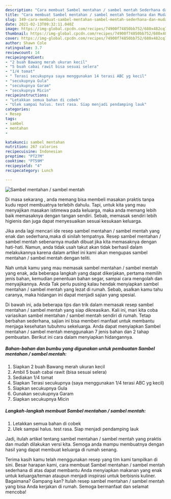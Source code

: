 ```yaml
---
description: "Cara membuat Sambel mentahan / sambel mentah Sederhana dan Mudah Dibuat"
title: "Cara membuat Sambel mentahan / sambel mentah Sederhana dan Mudah Dibuat"
slug: 349-cara-membuat-sambel-mentahan-sambel-mentah-sederhana-dan-mudah-dibuat
date: 2021-02-13T09:32:11.040Z
image: https://img-global.cpcdn.com/recipes/74900f74850bb752/680x482cq70/sambel-mentahan-sambel-mentah-foto-resep-utama.jpg
thumbnail: https://img-global.cpcdn.com/recipes/74900f74850bb752/680x482cq70/sambel-mentahan-sambel-mentah-foto-resep-utama.jpg
cover: https://img-global.cpcdn.com/recipes/74900f74850bb752/680x482cq70/sambel-mentahan-sambel-mentah-foto-resep-utama.jpg
author: Shawn Cole
ratingvalue: 3.7
reviewcount: 14
recipeingredient:
- "2 buah Bawang merah ukuran kecil"
- "5 buah cabai rawit bisa sesuai selera"
- "1/4 tomat"
- " Terasi secukupnya saya menggunakan 14 terasi ABC yg kecil"
- "secukupnya Gula"
- "secukupnya Garam"
- "secukupnya Micin"
recipeinstructions:
- "Letakkan semua bahan di cobek"
- "Ulek sampai halus. test rasa. Siap menjadi pendamping lauk"
categories:
- Resep
tags:
- sambel
- mentahan
- 

katakunci: sambel mentahan  
nutrition: 267 calories
recipecuisine: Indonesian
preptime: "PT27M"
cooktime: "PT59M"
recipeyield: "4"
recipecategory: Lunch

---
```



![Sambel mentahan / sambel mentah](https://img-global.cpcdn.com/recipes/74900f74850bb752/680x482cq70/sambel-mentahan-sambel-mentah-foto-resep-utama.jpg)

Di masa  sekarang , anda memang bisa membeli masakan praktis tanpa kudu repot membuatnya terlebih dahulu. Tapi, untuk kita yang mau menyajikan masakan istimewa pada keluarga, maka anda memang lebih baik memasaknya dengan tangan sendiri. Sebab, memasak sendiri lebih higienis dan juga dapat menyesuaikan sesuai kesukaan keluarga.

Jika anda lagi mencari ide resep sambel mentahan / sambel mentah yang enak dan sederhana,maka di sinilah tempatnya. Resep sambel mentahan / sambel mentah  sebenarnya mudah dibuat jika kita memasaknya dengan hati-hati. Namun, anda tidak usah takut akan tidak berhasil dalam melakukannya 
karena dalam artikel ini kami akan mengupas sambel mentahan / sambel mentah dengan teliti.  



Nah untuk kamu yang mau memasak sambel mentahan / sambel mentah yang enak, ada beberapa langkah yang dapat dikerjakan, pertama memilih jenis bahan, kemudian penentuan bahan segar, sampai cara mengolah dan menyajikannya. Anda Tak perlu pusing kalau hendak menyiapkan sambel mentahan / sambel mentah yang lezat di rumah. Sebab, asalkan kamu  tahu caranya, maka hidangan ini dapat menjadi sajian yang spesial.

Di bawah ini, ada beberapa tips dan trik dalam memasak resep sambel mentahan / sambel mentah yang siap dikreasikan. Kali ini, mari kita coba variasikan sambel mentahan / sambel mentah sendiri di rumah. Tetap berbahan sederhana, sajian ini bisa memberi manfaat untuk membantu menjaga kesehatan tubuhmu sekeluarga. Anda dapat menyiapkan Sambel mentahan / sambel mentah menggunakan 7 jenis bahan dan 2 tahap pembuatan. Berikut ini cara dalam menyiapkan hidangannya.

<!--inarticleads1-->

##### Bahan-bahan dan bumbu yang digunakan untuk pembuatan Sambel mentahan / sambel mentah:

1. Siapkan 2 buah Bawang merah ukuran kecil
1. Ambil 5 buah cabai rawit (bisa sesuai selera)
1. Sediakan 1/4 tomat
1. Siapkan  Terasi secukupnya (saya menggunakan 1/4 terasi ABC yg kecil)
1. Siapkan secukupnya Gula
1. Gunakan secukupnya Garam
1. Siapkan secukupnya Micin




<!--inarticleads2-->

##### Langkah-langkah membuat Sambel mentahan / sambel mentah:

1. Letakkan semua bahan di cobek
1. Ulek sampai halus. test rasa. Siap menjadi pendamping lauk




Jadi, itulah artikel tentang  sambel mentahan / sambel mentah  yang praktis dan mudah dilakukan versi kita. Semoga anda mampu membuatnya dengan hasil yang dapat membuat keluarga di rumah senang. 

Terima kasih kamu telah menggunakan resep yang tim kami tampilkan di sini. Besar harapan kami, cara membuat  Sambel mentahan / sambel mentah sederhana di atas dapat membantu Anda menyiapkan makanan yang enak untuk keluarga/teman ataupun menjadi inspirasi untuk berbisnis kuliner. Bagaimana? Gampang kan? Itulah resep sambel mentahan / sambel mentah yang bisa Anda kerjakan di rumah. Semoga bermanfaat dan selamat mencoba!

